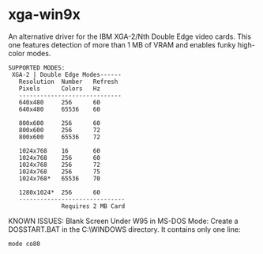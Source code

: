 # xga-win9x
An alternative driver for the IBM XGA-2/Nth Double Edge video cards.
This one features detection of more than 1 MB of VRAM and enables
funky high-color modes.

```
SUPPORTED MODES:
 XGA-2 | Double Edge Modes------
   Resolution  Number   Refresh
   Pixels      Colors   Hz
   -----------------------------
   640x480     256      60
   640x480     65536    60

   800x600     256      60
   800x600     256      72
   800x600     65536    72

   1024x768    16       60
   1024x768    256      60
   1024x768    256      72
   1024x768    256      75
   1024x768*   65536    70

   1280x1024*  256      60
   ------------------------------
               Requires 2 MB Card
```

KNOWN ISSUES:
Blank Screen Under W95 in MS-DOS Mode:
Create a DOSSTART.BAT in the C:\WINDOWS directory. It contains only one line:
```
mode co80
```

